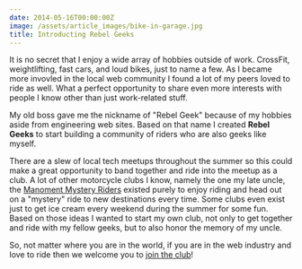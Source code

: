 ```yaml
---
date: 2014-05-16T00:00:00Z
image: /assets/article_images/bike-in-garage.jpg
title: Introducting Rebel Geeks
---
```


It is no secret that I enjoy a wide array of hobbies outside of work. CrossFit, weightlifting, fast cars, and loud bikes, just to name a few. As I became more invovled in the local web community I found a lot of my peers loved to ride as well. What a perfect opportunity to share even more interests with people I know other than just work-related stuff.

My old boss gave me the nickname of "Rebel Geek" because of my hobbies aside from engineering web sites. Based on that name I created **Rebel Geeks** to start building a community of riders who are also geeks like myself.

There are a slew of local tech meetups throughout the summer so this could make a great opportunity to band together and ride into the meetup as a club. A lot of other motorcycle clubs I know, namely the one my late uncle, the [Manoment Mystery Riders](http://manometmysteryriders.com) existed purely to enjoy riding and head out on a "mystery" ride to new destinations every time. Some clubs even exist just to get ice cream every weekend during the summer for some fun. Based on those ideas I wanted to start my own club, not only to get together and ride with my fellow geeks, but to also honor the memory of my uncle.

So, not matter where you are in the world, if you are in the web industry and love to ride then we welcome you to [join the club](http://rebelgeeks.io)!
